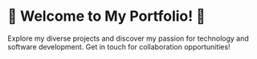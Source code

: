 # 🚀 Welcome to My Portfolio! 🌟

Explore my diverse projects and discover my passion for technology and software development. Get in touch for collaboration opportunities!


